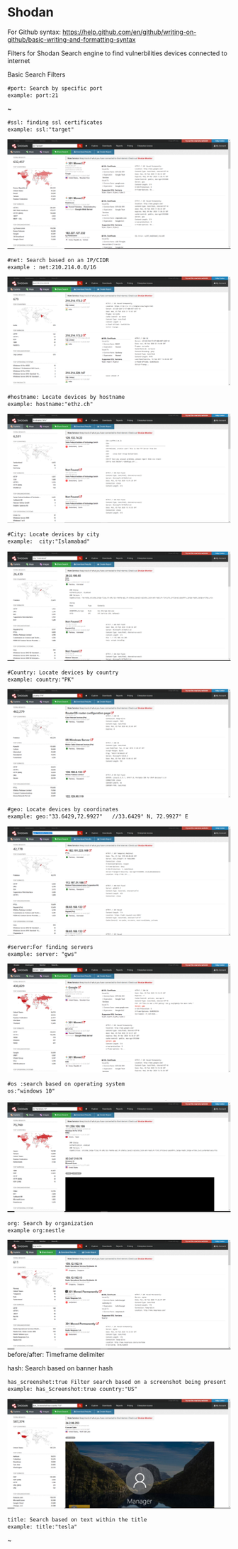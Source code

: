 # Shodan
For Github syntax: https://help.github.com/en/github/writing-on-github/basic-writing-and-formatting-syntax

Filters for Shodan Search engine to find vulnerbilities devices connected to internet

Basic Search Filters
```
#port: Search by specific port
example: port:21
```
~[](https://github.com/TheLeopardsH/Shodan/blob/master/port.PNG)
```
#ssl: finding ssl certificates
example: ssl:"target"
```
![](https://github.com/TheLeopardsH/Shodan/blob/master/sl.PNG)
```
#net: Search based on an IP/CIDR
example : net:210.214.0.0/16
```
![](https://github.com/TheLeopardsH/Shodan/blob/master/net.PNG)
```
#hostname: Locate devices by hostname
example: hostname:"ethz.ch"
```
![Hostname_shodan](https://github.com/TheLeopardsH/Shodan/blob/master/hostname.PNG)
```
#City: Locate devices by city
example:  city:"Islamabad"
```
![City](https://github.com/TheLeopardsH/Shodan/blob/master/city.PNG)
```
#Country: Locate devices by country
example: country:"PK"
```
![](https://github.com/TheLeopardsH/Shodan/blob/master/country.PNG)
```
#geo: Locate devices by coordinates
example: geo:"33.6429,72.9927"   //33.6429° N, 72.9927° E
```
![](https://github.com/TheLeopardsH/Shodan/blob/master/geo.PNG)
```
#server:For finding servers
example: server: "gws"
```
![](https://github.com/TheLeopardsH/Shodan/blob/master/servers.PNG)
```
#os :search based on operating system
os:"windows 10"
```
![](https://github.com/TheLeopardsH/Shodan/blob/master/os.PNG)
```
org: Search by organization
example org:nestle
```
![](https://github.com/TheLeopardsH/Shodan/blob/master/org.PNG)
before/after: Timeframe delimiter

hash: Search based on banner hash
```
has_screenshot:true Filter search based on a screenshot being present
example: has_Screenshot:true country:"US"
```
![](https://github.com/TheLeopardsH/Shodan/blob/master/has_screenshot.PNG)
```
title: Search based on text within the title
example: title:"tesla"
``` 
~[](https://github.com/TheLeopardsH/Shodan/blob/master/title.PNG)



